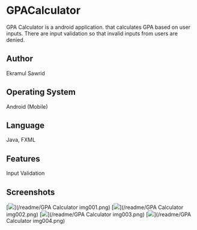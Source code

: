 # GPACalculator

GPA Calculator is a android application. that calculates GPA based on user inputs. There are input validation so that invalid inputs from users are denied.

## Author

Ekramul Sawrid

## Operating System

Android (Mobile)

## Language

Java, FXML

## Features

Input Validation

## Screenshots

[<img src="/readme/GPA Calculator img001.png">](/readme/GPA Calculator img001.png)
[<img src="/readme/GPA Calculator img002.png">](/readme/GPA Calculator img002.png)
[<img src="/readme/GPA Calculator img003.png">](/readme/GPA Calculator img003.png)
[<img src="/readme/GPA Calculator img004.png">](/readme/GPA Calculator img004.png)


